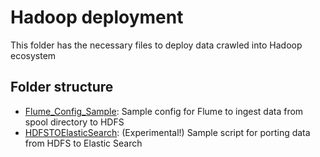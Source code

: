 # Hadoop deployment

This folder has the necessary files to deploy data crawled into Hadoop ecosystem

## Folder structure 

* [Flume_Config_Sample](Flume_Config_Sample/): Sample config for Flume to ingest data from spool directory to HDFS
* [HDFSTOElasticSearch](HDFSTOElasticSearch/): (Experimental!) Sample script for porting data from HDFS to Elastic Search

